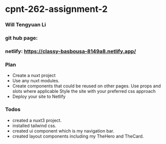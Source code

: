 # cpnt-262-assignment-2
### Will Tengyuan Li
### git hub page:
### netlify: https://classy-basbousa-8149a8.netlify.app/
### Plan
- Create a nuxt project
- Use any nuxt modules.
- Create components that could be reused on other pages. Use props and slots where applicable
Style the site with your preferred css approach
- Deploy your site to Netlify
### Todos
- created a nuxt3 project.
- installed tailwind css.
- created ui component which is my navigation bar.
- created layout components including my TheHero and TheCard.
